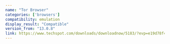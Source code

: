 ```yaml
---
name: "Tor Browser"
categories: ['browsers']
compatibility: emulation
display_result: "Compatible"
version_from: "13.0.8"
link: https://www.techspot.com/downloads/downloadnow/5183/?evp=e19d78f472c7637e1243adc039972774&file=5613
---
```


